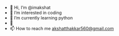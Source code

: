- 👋 Hi, I’m @imakshat
- 👀 I’m interested in coding
- 🌱 I’m currently learning python
- 💞
- 📫 How to reach me akshatthakkar560@gmail.com

<!---
imakshat/imakshat is a ✨ special ✨ repository because its `README.md` (this file) appears on your GitHub profile.
You can click the Preview link to take a look at your changes.
--->
